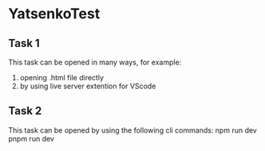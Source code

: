 # YatsenkoTest

## Task 1
This task can be opened in many ways, for example:
1. opening .html file directly
2. by using live server extention for VScode

## Task 2
This task can be opened by using the following cli commands:
npm run dev
pnpm run dev 